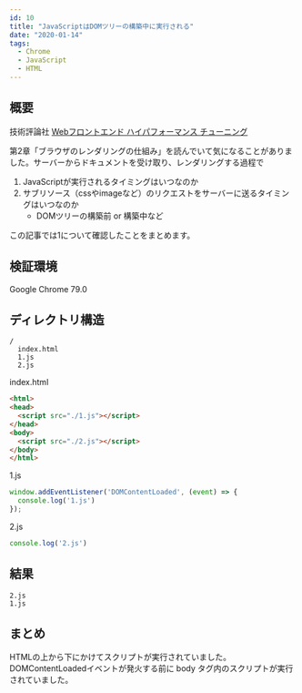 ```yaml
---
id: 10
title: "JavaScriptはDOMツリーの構築中に実行される"
date: "2020-01-14"
tags:
  - Chrome
  - JavaScript
  - HTML
---
```


## 概要

技術評論社 [Webフロントエンド ハイパフォーマンス チューニング](https://gihyo.jp/book/2017/978-4-7741-8967-3) 

第2章「ブラウザのレンダリングの仕組み」を読んでいて気になることがありました。サーバーからドキュメントを受け取り、レンダリングする過程で

1. JavaScriptが実行されるタイミングはいつなのか
2. サブリソース（cssやimageなど）のリクエストをサーバーに送るタイミングはいつなのか
    - DOMツリーの構築前 or 構築中など

この記事では1について確認したことをまとめます。

## 検証環境

Google Chrome 79.0

## ディレクトリ構造

```plaintext
/
  index.html
  1.js
  2.js
```

index.html

```html
<html>
<head>
  <script src="./1.js"></script>
</head>
<body>
  <script src="./2.js"></script>
</body>
</html>
```

1.js

```js
window.addEventListener('DOMContentLoaded', (event) => {
  console.log('1.js')
});
```

2.js

```js
console.log('2.js')
```

## 結果

```plaintext
2.js
1.js
```

## まとめ

HTMLの上から下にかけてスクリプトが実行されていました。DOMContentLoadedイベントが発火する前に body タグ内のスクリプトが実行されていました。
